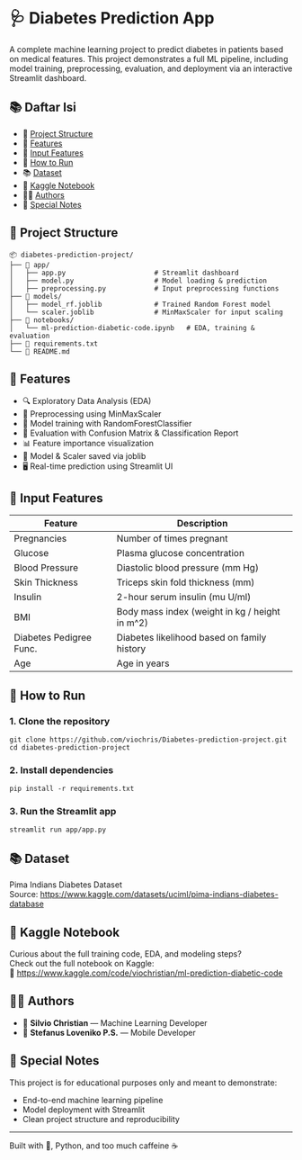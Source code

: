 # 🩺 Diabetes Prediction App

A complete machine learning project to predict diabetes in patients based on medical features. This project demonstrates a full ML pipeline, including model training, preprocessing, evaluation, and deployment via an interactive Streamlit dashboard.


## 📚 Daftar Isi
- 📁 [Project Structure](#-project-structure)
- 🧠 [Features](#-features)
- 🧪 [Input Features](#-input-features)
- 🚀 [How to Run](#-how-to-run)
- 📚 [Dataset](#-dataset)
- 📒 [Kaggle Notebook](#-kaggle-notebook)
- 👨‍💻 [Authors](#-authors)
- 💖 [Special Notes](#-special-notes)


## 📁 Project Structure
```
📦 diabetes-prediction-project/
├── 📁 app/
│   ├── app.py                      # Streamlit dashboard
│   ├── model.py                    # Model loading & prediction
│   ├── preprocessing.py            # Input preprocessing functions
├── 📁 models/
│   ├── model_rf.joblib             # Trained Random Forest model
│   └── scaler.joblib               # MinMaxScaler for input scaling
├── 📁 notebooks/
│   └── ml-prediction-diabetic-code.ipynb   # EDA, training & evaluation
├── 📄 requirements.txt
└── 📄 README.md
```



## 🧠 Features
- 🔍 Exploratory Data Analysis (EDA)
- 🧼 Preprocessing using MinMaxScaler
- 🧠 Model training with RandomForestClassifier
- 🎯 Evaluation with Confusion Matrix & Classification Report
- 📊 Feature importance visualization
- 💾 Model & Scaler saved via joblib
- 🖥️ Real-time prediction using Streamlit UI


## 🧪 Input Features

| Feature                  | Description                                      |
|--------------------------|--------------------------------------------------|
| Pregnancies              | Number of times pregnant                         |
| Glucose                  | Plasma glucose concentration                     |
| Blood Pressure           | Diastolic blood pressure (mm Hg)                 |
| Skin Thickness           | Triceps skin fold thickness (mm)                 |
| Insulin                  | 2-hour serum insulin (mu U/ml)                   |
| BMI                      | Body mass index (weight in kg / height in m^2)   |
| Diabetes Pedigree Func.  | Diabetes likelihood based on family history      |
| Age                      | Age in years                                     |


## 🚀 How to Run

### 1. Clone the repository
```
git clone https://github.com/viochris/Diabetes-prediction-project.git
cd diabetes-prediction-project
```

### 2. Install dependencies
```
pip install -r requirements.txt
```

### 3. Run the Streamlit app
```
streamlit run app/app.py
```


## 📚 Dataset

Pima Indians Diabetes Dataset  
Source: https://www.kaggle.com/datasets/uciml/pima-indians-diabetes-database


## 📒 Kaggle Notebook

Curious about the full training code, EDA, and modeling steps?  
Check out the full notebook on Kaggle:  
🔗 https://www.kaggle.com/code/viochristian/ml-prediction-diabetic-code


## 👨‍💻 Authors
- 🧋 **Silvio Christian** — Machine Learning Developer
- 📱 **Stefanus Loveniko P.S.** — Mobile Developer



## 💖 Special Notes

This project is for educational purposes only and meant to demonstrate:

- End-to-end machine learning pipeline
- Model deployment with Streamlit
- Clean project structure and reproducibility

---

Built with 💖, Python, and too much caffeine ☕
